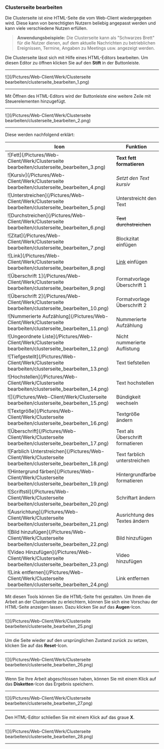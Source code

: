 ### Clusterseite bearbeiten

Die Clusterseite ist eine HTML-Seite die vom Web-Client wiedergegeben wird. Diese kann von berechtigten Nutzern beliebig angepasst werden und kann viele verschiedene Nutzen erfüllen.

>**Anwendungsbeispiele:** Die Clusterseite kann als "Schwarzes Brett" für die Nutzer dienen, auf dem aktuelle Nachrichten zu betrieblichen Ereignissen, Termine, Angaben zu Meetings usw. angezeigt werden.

Die Clusterseite lässt sich mit Hilfe eines HTML-Editors bearbeiten. Um diesen Editor zu öffnen klicken Sie auf den **Stift** in der Buttonleiste.

---
![](/Pictures/Web-Client/Werk/Clusterseite bearbeiten/clusterseite_bearbeiten_1.png)

---

Mit Öffnen des HTML-Editors wird der Buttonleiste eine weitere Zeile mit Steuerelementen hinzugefügt.

---
![](/Pictures/Web-Client/Werk/Clusterseite bearbeiten/clusterseite_bearbeiten_2.png)

---

Diese werden nachfolgend erklärt:

| Icon | Funktion |
| - | - |
|![Fett](/Pictures/Web-Client/Werk/Clusterseite bearbeiten/clusterseite_bearbeiten_3.png)|**Text fett formatieren**|
|![Kursiv](/Pictures/Web-Client/Werk/Clusterseite bearbeiten/clusterseite_bearbeiten_4.png)|*Setzt den Text kursiv*|
|![Unterstreichen](/Pictures/Web-Client/Werk/Clusterseite bearbeiten/clusterseite_bearbeiten_5.png)|Unterstreicht den Text|
|![Durchstreichen](/Pictures/Web-Client/Werk/Clusterseite bearbeiten/clusterseite_bearbeiten_6.png)|~~Text durchstreichen~~|
|![Zitat](/Pictures/Web-Client/Werk/Clusterseite bearbeiten/clusterseite_bearbeiten_7.png)|Blockzitat einfügen|
|![Link](/Pictures/Web-Client/Werk/Clusterseite bearbeiten/clusterseite_bearbeiten_8.png)|[Link](https://www.saxess-software.de) einfügen|
|![Überschrift 1](/Pictures/Web-Client/Werk/Clusterseite bearbeiten/clusterseite_bearbeiten_9.png)|Formatvorlage Überschrift 1|
|![Überschrift 2](/Pictures/Web-Client/Werk/Clusterseite bearbeiten/clusterseite_bearbeiten_10.png)|Formatvorlage Überschrift 2|
|![Nummerierte Aufzählung](/Pictures/Web-Client/Werk/Clusterseite bearbeiten/clusterseite_bearbeiten_11.png)|Nummerierte Aufzählung|
|![Ungeordnete Liste](/Pictures/Web-Client/Werk/Clusterseite bearbeiten/clusterseite_bearbeiten_12.png)|Nicht nummerierte Auflistung|
|![Tiefgestellt](/Pictures/Web-Client/Werk/Clusterseite bearbeiten/clusterseite_bearbeiten_13.png)|Text tiefstellen|
|![Hochstellen](/Pictures/Web-Client/Werk/Clusterseite bearbeiten/clusterseite_bearbeiten_14.png)|Text hochstellen|
|![](/Pictures/Web-Client/Werk/Clusterseite bearbeiten/clusterseite_bearbeiten_15.png)|Bündigkeit wechseln|
|![Textgröße](/Pictures/Web-Client/Werk/Clusterseite bearbeiten/clusterseite_bearbeiten_16.png)|Textgröße ändern|
|![Überschrift](/Pictures/Web-Client/Werk/Clusterseite bearbeiten/clusterseite_bearbeiten_17.png)|Text als Überschrift formatieren|
|![Farblich Unterstreichen](/Pictures/Web-Client/Werk/Clusterseite bearbeiten/clusterseite_bearbeiten_18.png)|Text farblich unterstreichen|
|![Hintergrund färben](/Pictures/Web-Client/Werk/Clusterseite bearbeiten/clusterseite_bearbeiten_19.png)|Hintergrundfarbe formatieren|
|![Scriftstil](/Pictures/Web-Client/Werk/Clusterseite bearbeiten/clusterseite_bearbeiten_20.png)|Schriftart ändern|
|![Ausrichtung](/Pictures/Web-Client/Werk/Clusterseite bearbeiten/clusterseite_bearbeiten_21.png)|Ausrichtung des Textes ändern|
|![Bild hinzufügen](/Pictures/Web-Client/Werk/Clusterseite bearbeiten/clusterseite_bearbeiten_22.png)|Bild hinzufügen|
|![Video Hinzufügen](/Pictures/Web-Client/Werk/Clusterseite bearbeiten/clusterseite_bearbeiten_23.png)|Video hinzufügen|
|![Link entfernen](/Pictures/Web-Client/Werk/Clusterseite bearbeiten/clusterseite_bearbeiten_24.png)|Link entfernen|

Mit diesen Tools können Sie die HTML-Seite frei gestalten. Um Ihnen die Arbeit an der Clusterseite zu erleichtern, können Sie sich eine Vorschau der HTML-Seite anzeigen lassen. Dazu klicken Sie auf das **Augen**-Icon.

---
![](/Pictures/Web-Client/Werk/Clusterseite bearbeiten/clusterseite_bearbeiten_25.png)

---

Um die Seite wieder auf den ursprünglichen Zustand zurück zu setzen, klicken Sie auf das **Reset**-Icon.

---
![](/Pictures/Web-Client/Werk/Clusterseite bearbeiten/clusterseite_bearbeiten_26.png)

---

Wenn Sie Ihre Arbeit abgeschlossen haben, können Sie mit einem Klick auf das **Disketten**-Icon das Ergebnis speichern.

---
![](/Pictures/Web-Client/Werk/Clusterseite bearbeiten/clusterseite_bearbeiten_27.png)

---

Den HTML-Editor schließen Sie mit einem Klick auf das graue **X**.

---
![](/Pictures/Web-Client/Werk/Clusterseite bearbeiten/clusterseite_bearbeiten_28.png)

---
